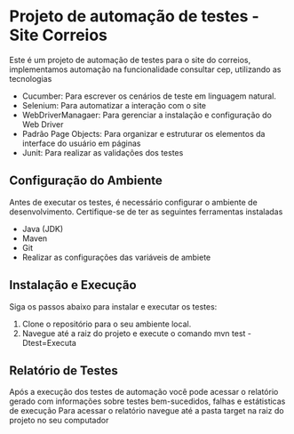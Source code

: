 # Projeto de automação de testes - Site Correios

Este é um projeto de automação de testes para o site do correios, implementamos automação na funcionalidade consultar cep, utilizando as tecnologias

- Cucumber: Para escrever os cenários de teste em linguagem natural.
- Selenium: Para automatizar a interação com o site
- WebDriverManagaer: Para gerenciar a instalação e configuração do Web Driver
- Padrão Page Objects: Para organizar e estruturar os elementos da interface do usuário em páginas
- Junit: Para realizar as validações dos testes

## Configuração do Ambiente

Antes de executar os testes, é necessário configurar o ambiente de desenvolvimento. Certifique-se de ter as seguintes ferramentas instaladas

- Java (JDK)
- Maven
- Git
- Realizar as configurações das variáveis de ambiete

## Instalação e Execução

Siga os passos abaixo para instalar e executar os testes:

1. Clone o repositório para o seu ambiente local.
2. Navegue até a raiz do projeto e execute o comando mvn test -Dtest=Executa

## Relatório de Testes

Após a execução dos testes de automação você pode acessar o relatório gerado com informações sobre testes bem-sucedidos, falhas e estátisticas de execução
Para acessar o relatório navegue até a pasta target na raiz do projeto no seu computador